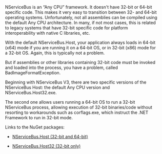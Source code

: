 <!--
title: "NServiceBus 32-bit (x86) Host Process"
tags: ""
summary: "NServiceBus is an \"Any CPU\" framework. It doesn't have 32-bit or 64-bit specific code. This makes it very easy to transition between 32- and64-bit operating systems. Unfortunately, not all assemblies can be compiled using the default Any CPU architecture. In many, if not most cases, this is related to legacy systems that have 32-bit specific code for platform interoperability with native C libraries, etc."
-->

NServiceBus is an “Any CPU” framework. It doesn't have 32-bit or 64-bit specific code. This makes it very easy to transition between 32- and
64-bit operating systems. Unfortunately, not all assemblies can be compiled using the default Any CPU architecture. In many, if not most cases, this is related to legacy systems that have 32-bit specific code for platform interoperability with native C libraries, etc.

With the default NServiceBus.Host, your application always loads in
64-bit (x64) mode if you are running it on a 64-bit OS, or in 32-bit
(x86) mode for a 32-bit OS. Again, this is typically not a problem. 

But if assemblies or other libraries containing 32-bit code must be invoked and loaded into the process, you have a problem, called BadImageFormatException.

Beginning with NServiceBus V3, there are two specific versions of the NServiceBus Host: the default Any CPU version and NServiceBus.Host32.exe. 

The second one allows users running a 64-bit OS to run a 32-bit NServiceBus process, allowing execution of 32-bit binaries/code without resorting to workarounds such as corflags.exe, which instruct the .NET Framework to run in 32-bit mode.

Links to the NuGet packages:

-   [NServiceBus.Host (32-bit and
    64-bit)](http://nuget.org/packages/NServiceBus.Host)

-   [NServiceBus.Host32 (32-bit
    only)](http://nuget.org/packages/NServiceBus.Host32)



